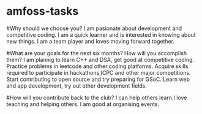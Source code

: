 # amfoss-tasks

#Why should we choose you?
I am pasionate about development and competitive coding.
I am a quick learner and is interested in knowing about new things.
I am a team player and loves moving forward together.

#What are your goals for the next six months? How will you accomplish them?
I am plannig to learn C++ and DSA, get good at competitive coding.
Practice problems in leetcode and other coding platforms.
Acquire skills required to participate in hackathons,ICPC and other major competitions.
Start contributing to open source and try preparing for GSoC.
Learn web and app development, try out other development fields.

#How will you contribute back to the club?
I can help others learn.I love teaching and helping others.
I am good at organising events.
